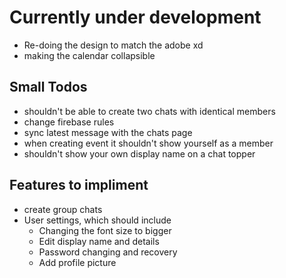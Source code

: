 # Currently under development
- Re-doing the design to match the adobe xd 
 -  making the calendar collapsible 


## Small Todos

- shouldn't be able to create two chats with identical members
- change firebase rules
- sync latest message with the chats page
- when creating event it shouldn't show yourself as a member
- shouldn't show your own display name on a chat topper



## Features to impliment

- create group chats
- User settings, which should include
    - Changing the font size to bigger
    - Edit display name and details
    - Password changing and recovery
    - Add profile picture